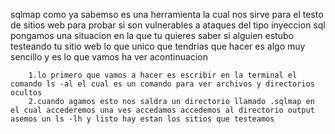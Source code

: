 sqlmap como ya sabemso es una herramienta la cual nos sirve para el testo de sitios web para probar si son vulnerables a ataques del tipo inyeccion sql pongamos una situacion en la que tu quieres saber si alguien estubo testeando tu sitio web lo que unico que tendrias que hacer es algo muy sencillo y es lo que vamos ha ver acontinuacion

		1.lo primero que vamos a hacer es escribir en la terminal el comando ls -al el cual es un comando para ver archivos y directorios ocultos 
		2.cuando agamos esto nos saldra un directorio llamado .sqlmap en el cual accederemos una ves accedamos accedemos al directorio output asemos un ls -lh y listo hay estan los sitios que testeamos
